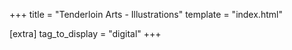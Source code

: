 +++
title = "Tenderloin Arts - Illustrations"
template = "index.html"

[extra]
tag_to_display = "digital"
+++
